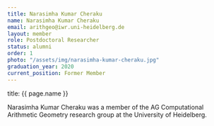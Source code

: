 ```yaml
---
title: Narasimha Kumar Cheraku
name: Narasimha Kumar Cheraku
email: arithgeo@iwr.uni-heidelberg.de
layout: member
role: Postdoctoral Researcher
status: alumni
order: 1
photo: "/assets/img/narasimha-kumar-cheraku.jpg"
graduation_year: 2020
current_position: Former Member
---
```

title: {{ page.name }}

Narasimha Kumar Cheraku was a member of the AG Computational Arithmetic Geometry research group at the University of Heidelberg.